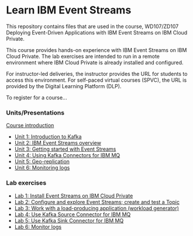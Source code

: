 # Learn IBM Event Streams
This repository contains files that are used in the course, WD107/ZD107 Deploying Event-Driven Applications with IBM Event Streams on IBM Cloud Private. 

This course provides hands-on experience with IBM Event Streams on IBM Cloud Private. The lab exercises are intended to run in a remote environment where IBM Cloud Private is already installed and configured.

For instructor-led deliveries, the instructor provides the URL for students to access this environment. For self-paced virtual courses (SPVC), the URL is provided by the Digital Learning Platform (DLP).

To register for a course...

### Units/Presentations

[Course introduction](U00_CourseIntro.pdf)
* [Unit 1: Introduction to Kafka](U01_IntroKafka.pdf)
* [Unit 2: IBM Event Streams overview](U02_ESOverview.pdf)
* [Unit 3: Getting started with Event Streams](U03_GettingStarted.pdf)
* [Unit 4: Using Kafka Connectors for IBM MQ](U04_Connectors.pdf)
* [Unit 5: Geo-replication](U05_GeoReplication.pdf)
* [Unit 6: Monitoring logs](U06_monitor.pdf)

### Lab exercises

* [Lab 1: Install Event Streams on IBM Cloud Private](Labs/Lab01-install.md)
* [Lab 2: Configure and explore Event Streams; create and test a Topic](Labs/Lab02-config.md)
* [Lab 3: Work with a load-producing application (workload generator)](Labs/Lab03-workload.md)
* [Lab 4: Use Kafka Source Connector for IBM MQ](Labs/Lab04-sourceconnect.md)
* [Lab 5: Use Kafka Sink Connector for IBM MQ](Labs/Lab05-sinkconnect.md)
* [Lab 6: Monitor logs](Labs/Lab06-monitor.md)
